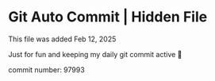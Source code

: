 # Git Auto Commit | Hidden File

This file was added Feb 12, 2025

Just for fun and keeping my daily git commit active 🤪

commit number: 97993

